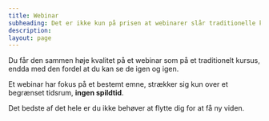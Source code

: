 ```yaml
---
title: Webinar
subheading: Det er ikke kun på prisen at webinarer slår traditionelle kurser
description:
layout: page
---
```


Du får den sammen høje kvalitet på et webinar som på et traditionelt kursus, endda med den fordel at du kan se de igen og igen.

Et webinar har fokus på et bestemt emne, strækker sig kun over et begrænset tidsrum, **ingen spildtid**.

Det bedste af det hele er du ikke behøver at flytte dig for at få ny viden.

